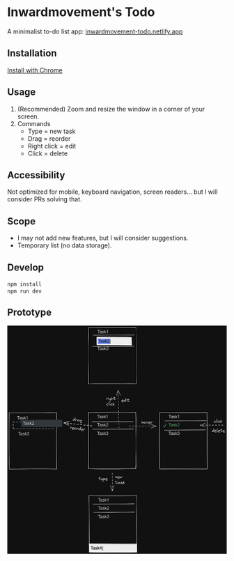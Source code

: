 # Inwardmovement's Todo
A minimalist to-do list app: [inwardmovement-todo.netlify.app](https://inwardmovement-todo.netlify.app/)

## Installation
[Install with Chrome](https://support.google.com/chrome/answer/9658361)

## Usage
1. (Recommended) Zoom and resize the window in a corner of your screen.
2. Commands
    - Type = new task
    - Drag = reorder
    - Right click = edit
    - Click = delete

## Accessibility
Not optimized for mobile, keyboard navigation, screen readers... but I will consider PRs solving that.

## Scope
- I may not add new features, but I will consider suggestions.
- Temporary list (no data storage).

## Develop
```
npm install
npm run dev
```

## Prototype
![Prototype](PROTO.png)
